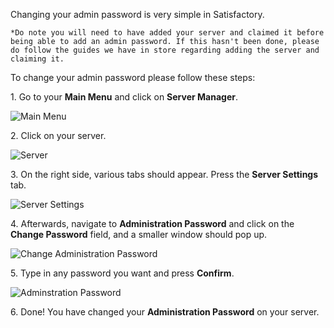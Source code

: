 Changing your admin password is very simple in Satisfactory.

`*Do note you will need to have added your server and claimed it before being able to add an admin password. If this hasn't been done, please do follow the guides we have in store regarding adding the server and claiming it.`

To change your admin password please follow these steps:

1\. Go to your **Main Menu** and click on **Server Manager**.

![Main Menu](../images/main-menu.png)

2\. Click on your server.

![Server](../images/server.png)

3\. On the right side, various tabs should appear. Press the **Server Settings** tab. 

![Server Settings](../images/server-settings.png)

4\. Afterwards, navigate to **Administration Password** and click on the **Change Password** field, and a smaller window should pop up. 

![Change Administration Password](../images/change-admin-password.png)

5\. Type in any password you want and press **Confirm**.

![Adminstration Password](../images/admin-password.png)

6\. Done! You have changed your **Administration Password** on your server. 
